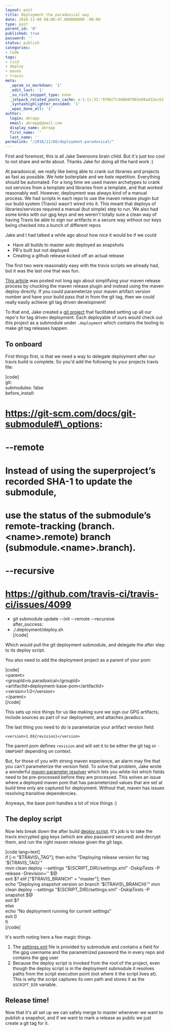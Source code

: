 ```yaml
---
layout: post
title: Deployment the paradoxical way
date: 2016-11-08 08:00:47.000000000 -08:00
type: post
parent_id: '0'
published: true
password: ''
status: publish
categories:
- Code
tags:
- cicd
- deploy
- maven
- travis
meta:
  _wpcom_is_markdown: '1'
  _edit_last: '1'
  _su_rich_snippet_type: none
  _jetpack_related_posts_cache: a:1:{s:32:"8f6677c9d6b0f903e98ad32ec61f8deb";a:2:{s:7:"expires";i:1561836196;s:7:"payload";a:3:{i:0;a:1:{s:2:"id";i:4699;}i:1;a:1:{s:2:"id";i:4673;}i:2;a:1:{s:2:"id";i:4800;}}}}
  _syntaxhighlighter_encoded: '1'
  _wpas_done_all: '1'
author:
  login: akropp
  email: akropp@gmail.com
  display_name: akropp
  first_name: ''
  last_name: ''
permalink: "/2016/11/08/deployment-paradoxical/"
---
```

First and foremost, this is all Jake Swensons brain child. But it's just too cool to not share and write about. Thanks Jake for doing all the hard work :)

At paradoxical, we really like being able to crank out libraries and projects as fast as possible. We _hate_ boilerplate and we _hate_ repetition. Everything should be automated. For a long time we used maven archetypes to crank out services from a template and libraries from a template, and that worked reasonably well. However, deployment was always kind of a manual process. We had scripts in each repo to use the maven release plugin but our build system (Travis) wasn't wired into it. This meant that deploys of libraries/services required a manual (but simple) step to run. We also had some kinks with our gpg keys and we weren't totally sure a clean way of having Travis be able to sign our artifacts in a secure way without our keys being checked into a bunch of different repos

Jake and I had talked a while ago about how nice it would be if we could

- Have all builds to master auto deployed as snapshots
- PR's built but not deployed
- Creating a github release kicked off an actual release

The first two were reasonably easy with the travis scripts we already had, but it was the last one that was fun.

[This article](https://axelfontaine.com/blog/dead-burried.html) was posted not long ago about simplifying your maven release process by chucking the maven release plugin and instead using the maven deploy directly. If you could parameterize your maven artifact version number and have your build pass that in from the git tag, then we could really easily achieve git tag driven development!

To that end, Jake created a [git project](https://github.com/paradoxical-io/deployment) that facilitated setting up all our repo's for tag driven deployment. Each deployable of ours would check out this project as a submodule under `.deployment` which contains the tooling to make git tag releases happen.

## To onboard

First things first, is that we need a way to delegate deployment after our travis build is complete. So you'd add the following to your projects travis file:

[code]  
git:  
 submodules: false  
before\_install:  
 # https://git-scm.com/docs/git-submodule#\_options:  
 # --remote  
 # Instead of using the superproject’s recorded SHA-1 to update the submodule,  
 # use the status of the submodule’s remote-tracking (branch.\<name\>.remote) branch (submodule.\<name\>.branch).  
 # --recursive  
 # https://github.com/travis-ci/travis-ci/issues/4099  
 - git submodule update --init --remote --recursive  
after\_success:  
- ./.deployment/deploy.sh  
[/code]

Which would pull the git deployment submodule, and delegate the after step to its deploy script.

You also need to add the deployment project as a parent of your pom:

[code]  
\<parent\>  
 \<groupId\>io.paradoxical\</groupId\>  
 \<artifactId\>deployment-base-pom\</artifactId\>  
 \<version\>1.0\</version\>  
\</parent\>  
[/code]

This sets up nice things for us like making sure we sign our GPG artifacts, include sources as part of our deployment, and attaches javadocs.

The last thing you need to do is parametarize your artifact version field:

`<version>1.0${revision}</version>`

The parent pom defines `revision` and will set it to be either the git tag or `-SNAPSHOT` depending on context.

But, for those of you with strong maven experience, an alarm may fire that you can't parameterize the version field. To solve that problem, Jake wrote a wonderful [maven parameter resolver](https://github.com/paradoxical-io/resolved-pom-maven-plugin) which lets you white-list which fields need to be pre-processed before they are processed. This solves an issue where a deployed maven pom that has parameterized values that are set at build time only are captured for deployment. Without that, maven has issues resolving transitive dependencies.

Anyways, the base pom handles a lot of nice things :)

## The deploy script

Now lets break down the after build [deploy script](https://github.com/paradoxical-io/deployment/blob/master/deploy.sh). It's job is to take the travis encrypted gpg keys (which are also password secured) and decrypt them, and run the right maven release given the git tags.

[code lang=text]  
if [-n "$TRAVIS\_TAG"]; then  
 echo "Deploying release version for tag '${TRAVIS\_TAG}'"  
 mvn clean deploy --settings "${SCRIPT\_DIR}/settings.xml" -DskipTests -P release -Drevision='' $@  
 exit $?  
elif ["$TRAVIS\_BRANCH" = "master"]; then  
 echo "Deploying snapshot version on branch '${TRAVIS\_BRANCH}'"  
 mvn clean deploy --settings "${SCRIPT\_DIR}/settings.xml" -DskipTests -P snapshot $@  
 exit $?  
else  
 echo "No deployment running for current settings"  
 exit 0  
fi  
[/code]

It's worth noting here a few magic things.

1. The [settings.xml](https://github.com/paradoxical-io/deployment/blob/master/settings.xml) file is provided by submodule and contains a field for the gpg username and the parametrized password the in every repo and contains the gpg user
2. Because the deploy script is invoked from the root of the project, even though the deploy script is in the deployment submodule it resolves paths from the script execution point (not where it the script lives at). This is why the script captures its own path and stores it as the `$SCRIPT_DIR` variable.

## Release time!

Now that it's all set up we can safely merge to master whenever we want to publish a snapshot, and if we want to mark a release as public we just create a git tag for it.

